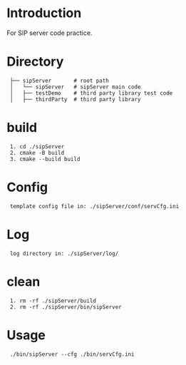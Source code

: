 # Introduction

For SIP server code practice.

# Directory

```
 ├── sipServer       # root path
 │   └── sipServer   # sipServer main code
 │   ├── testDemo    # third party library test code
 │   ├── thirdParty  # third party library
```

# build

``` command
 1. cd ./sipServer
 2. cmake -B build
 3. cmake --build build
```

# Config

``` command
 template config file in: ./sipServer/conf/servCfg.ini 
```

# Log

``` command
 log directory in: ./sipServer/log/
```

# clean

``` command
 1. rm -rf ./sipServer/build
 2. rm -rf ./sipServer/bin/sipServer
```

# Usage

``` command
 ./bin/sipServer --cfg ./bin/servCfg.ini
```

